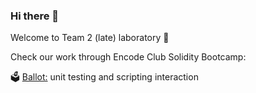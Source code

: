 ### Hi there 👋

Welcome to Team 2 (late) laboratory 🧪

Check our work through Encode Club Solidity Bootcamp:

🗳️ [Ballot:](https://github.com/EncodeTeam2/weeek2Project) unit testing and scripting interaction
